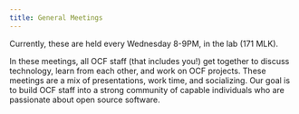 ```yaml
---
title: General Meetings
---
```


Currently, these are held every Wednesday 8-9PM, in the lab (171 MLK).

In these meetings, all OCF staff (that includes you!) get together to discuss technology, learn from each other, and work on OCF projects. These meetings are a mix of presentations, work time, and socializing. Our goal is to build OCF staff into a strong community of capable individuals who are passionate about open source software.
